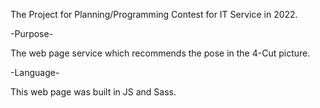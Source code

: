 The Project for Planning/Programming Contest for IT Service in 2022.

-Purpose-

The web page service which recommends the pose in the 4-Cut picture.

-Language-

This web page was built in JS and Sass.
